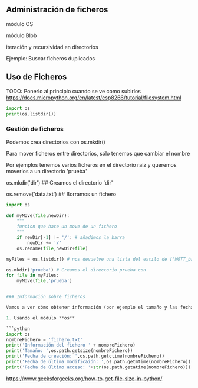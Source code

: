 ## Administración de ficheros

módulo OS


módulo Blob


iteración y recursividad en directorios

Ejemplo: Buscar ficheros duplicados


## Uso de Ficheros

TODO: Ponerlo al principio cuando se ve como subirlos
https://docs.micropython.org/en/latest/esp8266/tutorial/filesystem.html

```python
import os
print(os.listdir())
```


### Gestión de ficheros

Podemos crea directorios con os.mkdir()

Para mover ficheros entre directorios, sólo tenemos que cambiar el nombre

Por ejemplos tenemos varios ficheros en el directorio raiz y queremos moverlos a un directorio 'prueba'


os.mkdir('dir') ## Creamos el directorio 'dir'

os.remove('data.txt') ## Borramos un fichero


```python
import os

def myMove(file,newDir):
    """
    funcion que hace un move de un fichero
    """
    if newDir[-1] != '/': # añadimos la barra
        newDir += '/'
    os.rename(file,newDir+file)

myFiles = os.listdir() # nos devuelve una lista del estilo de ['MQTT_base.py', 'MQTT_test.py', 'MyDateTime.py', 'NeoPixelTHO.py', 'Utils.py','config.py', 'ds18x20.py', 'main_consola.py','test_lcd.py','umqttsimple.py']

os.mkdir('prueba') # Creamos el directorio prueba con
for file in myFiles:
    myMove(file,'prueba')


### Información sobre ficheros

Vamos a ver cómo obtener información (por ejemplo el tamaño y las fechas de modificación) sobre un fichero concreto, lo que nos va a mostrar una vez más que en python casi todo se puede hacer de varias formas:

1. Usando el módulo **os**

```python
import os
nombreFichero = 'fichero.txt'
print('Información del fichero ' + nombreFichero)
print('Tamaño: ',os.path.getsize(nombreFichero))
print('Fecha de creación: ',os.path.getctime(nombreFichero))
print('Fecha de última modificaión: ',os.path.getmtime(nombreFichero))
print('Fecha de último acceso: '+str(os.path.getatime(nombreFichero)))
```



https://www.geeksforgeeks.org/how-to-get-file-size-in-python/